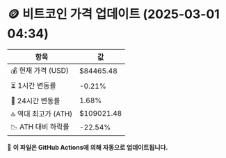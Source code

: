 # 🪙 비트코인 가격 업데이트 (2025-03-01 04:34)

| 항목                | 값 |
|--------------------|----------------|
| 💰 현재 가격 (USD) | $84465.48 |
| ⏳ 1시간 변동률    | -0.21% |
| 📆 24시간 변동률   | 1.68% |
| 🔝 역대 최고가 (ATH) | $109021.48 |
| 📉 ATH 대비 하락률 | -22.54% |

🔄 **이 파일은 GitHub Actions에 의해 자동으로 업데이트됩니다.**
